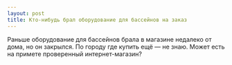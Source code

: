 ```yaml
---
layout: post 
title: Кто-нибудь брал оборудование для бассейнов на заказ 
--- 
```

Раньше оборудование для бассейнов брала в магазине недалеко от дома, но он закрылся. По городу где купить ещё — не знаю. Может есть на примете проверенный интернет-магазин?